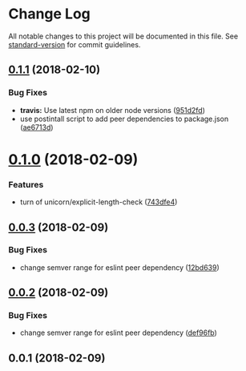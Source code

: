 # Change Log

All notable changes to this project will be documented in this file. See [standard-version](https://github.com/conventional-changelog/standard-version) for commit guidelines.

<a name="0.1.1"></a>
## [0.1.1](https://github.com/micromata/eslint-config-baumeister/compare/0.1.0...0.1.1) (2018-02-10)


### Bug Fixes

* **travis:** Use latest npm on older node versions ([951d2fd](https://github.com/micromata/eslint-config-baumeister/commit/951d2fd))
* use postintall script to add peer dependencies to package.json ([ae6713d](https://github.com/micromata/eslint-config-baumeister/commit/ae6713d))



<a name="0.1.0"></a>
# [0.1.0](https://github.com/micromata/eslint-config-baumeister/compare/0.0.3...0.1.0) (2018-02-09)


### Features

* turn of unicorn/explicit-length-check ([743dfe4](https://github.com/micromata/eslint-config-baumeister/commit/743dfe4))



<a name="0.0.3"></a>
## [0.0.3](https://github.com/micromata/eslint-config-baumeister/compare/0.0.2...0.0.3) (2018-02-09)


### Bug Fixes

* change semver range for eslint peer dependency ([12bd639](https://github.com/micromata/eslint-config-baumeister/commit/12bd639))



<a name="0.0.2"></a>
## [0.0.2](https://github.com/micromata/eslint-config-baumeister/compare/0.0.1...0.0.2) (2018-02-09)


### Bug Fixes

* change semver range for eslint peer dependency ([def96fb](https://github.com/micromata/eslint-config-baumeister/commit/def96fb))



<a name="0.0.1"></a>
## 0.0.1 (2018-02-09)
